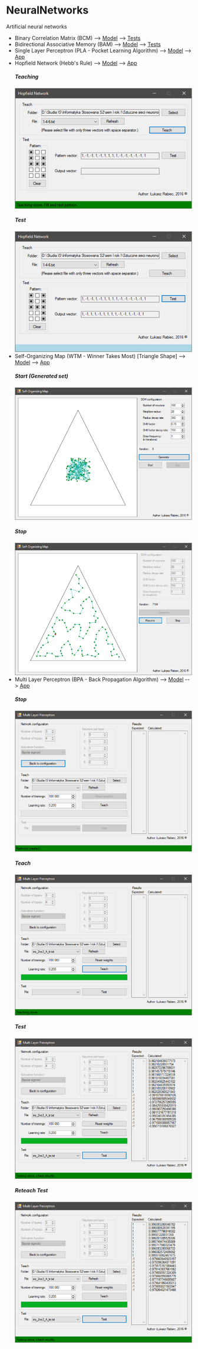 # NeuralNetworks
Artificial neural networks
- Binary Correlation Matrix (BCM) --> [Model](../master/NeuralNetworks/Models/BcmModel.cs) --> [Tests](../master/NeuralNetworks.Tests/BcmModelTests.cs)
- Bidirectional Associative Memory (BAM) --> [Model](../master/NeuralNetworks/Models/BamModel.cs) --> [Tests](../master/NeuralNetworks.Tests/BamModelTests.cs)
- Single Layer Perceptron (PLA - Pocket Learning Algorithm) --> [Model](../master/NeuralNetworks/Models/SingleLayerPerceptron.cs) --> [App](../master/SingleLayerPerceptronClient/Program.cs)
- Hopfield Network (Hebb's Rule) --> [Model](../master/NeuralNetworks/Models/HopfieldNetwork.cs) --> [App](../master/HopfieldNetworkClient/MainForm.cs)
    ##### Teaching
    ![HopfieldTeach](Screenshots/HopfieldNetworkClientTeach.png)
    ##### Test
    ![HopfieldTest](Screenshots/HopfieldNetworkClientTest.png)
- Self-Organizing Map (WTM - Winner Takes Most) [Triangle Shape] --> [Model](../master/NeuralNetworks/Models/SelfOrganizingMap.cs) --> [App](../master/SelfOrganizingMapClient/MainForm.cs)
    ##### Start (Generated set)
    ![SomStart](Screenshots/SelfOrganizingMapClientStart.png)
    ##### Stop
    ![SomStop](Screenshots/SelfOrganizingMapClientStop.png)
- Multi Layer Perceptron (BPA - Back Propagation Algorithm) --> [Model](../master/NeuralNetworks/Models/MultiLayerPerceptron.cs) --> [App](../master/MultiLayerPerceptronClient/MainForm.cs)
    ##### Stop
    ![MlpNetwork](Screenshots/MultiLayerPerceptronClientNetwork.png)
    ##### Teach
    ![MlpNetwork](Screenshots/MultiLayerPerceptronClientTeach.png)
    ##### Test
    ![MlpNetwork](Screenshots/MultiLayerPerceptronClientTest.png)
    ##### Reteach Test
    ![MlpNetwork](Screenshots/MultiLayerPerceptronClientReteachTest.png)
